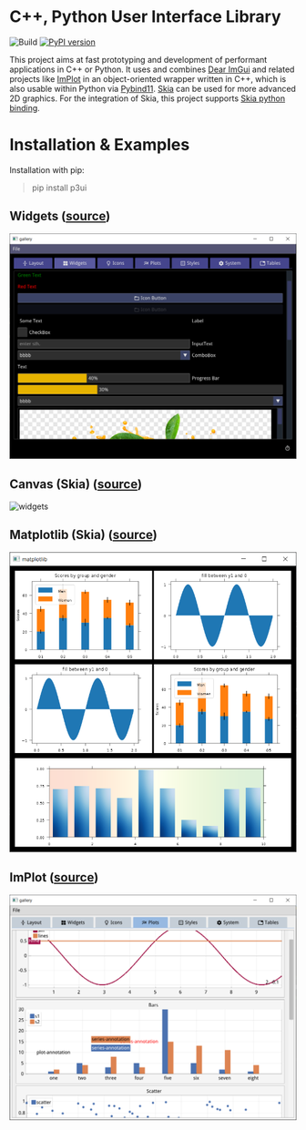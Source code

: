 # C++, Python User Interface Library
![Build](https://github.com/0lru/p3ui/workflows/Build/badge.svg)
[![PyPI version](https://badge.fury.io/py/p3ui.svg)](https://badge.fury.io/py/p3ui)

This project aims at fast prototyping and development of performant applications in C++ or Python. It uses and combines [Dear ImGui](https://github.com/ocornut/imgui) and related projects like [ImPlot](https://github.com/epezent/implot) in an object-oriented wrapper written in C++, which is also usable within Python via [Pybind11](https://github.com/pybind/pybind11).
[Skia](skia.org) can be used for more advanced 2D graphics. For the integration of Skia, this project supports [Skia python binding](https://github.com/kyamagu/skia-python).


#  Installation & Examples

Installation with pip:

> pip install p3ui

## Widgets ([source](python/gallery))

![widgets](https://raw.githubusercontent.com/0lru/p3ui/main/doc/widgets.png)

## Canvas (Skia) ([source](demos/canvas))
![widgets](https://raw.githubusercontent.com/0lru/p3ui/main/doc/skia_canvas.png)

## Matplotlib (Skia) ([source](demos/plot))
![matplotlib](https://raw.githubusercontent.com/0lru/p3ui/main/doc/matplotlib.png)

## ImPlot ([source](python/gallery))
![plots](https://raw.githubusercontent.com/0lru/p3ui/main/doc/plots.png)
